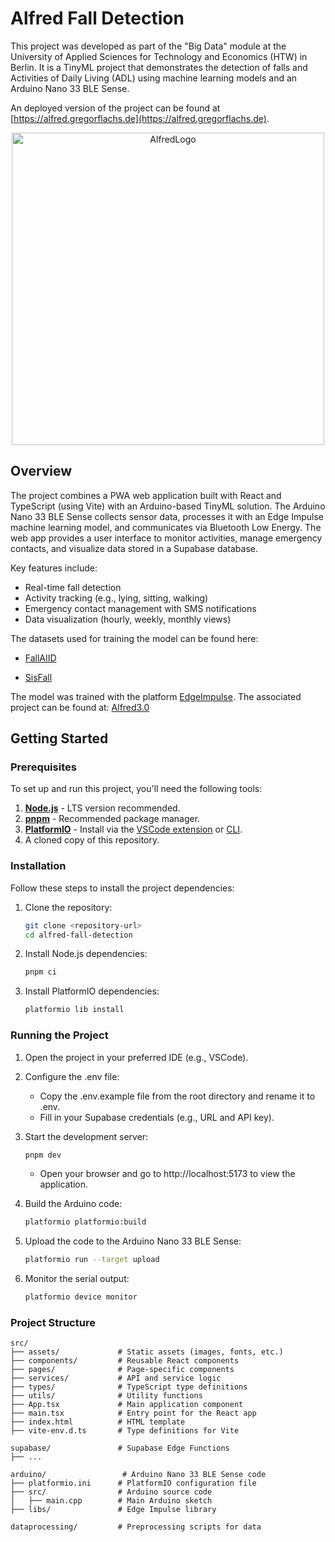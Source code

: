 # Alfred Fall Detection

This project was developed as part of the "Big Data" module at the University of Applied Sciences for Technology and Economics (HTW) in Berlin. It is a TinyML project that demonstrates the detection of falls and Activities of Daily Living (ADL) using machine learning models and an Arduino Nano 33 BLE Sense.

An deployed version of the project can be found at [https://alfred.gregorflachs.de](https://alfred.gregorflachs.de).

<p align="center">
  <img src="https://github.com/user-attachments/assets/4e6e4e56-f1c2-4eb4-adcc-f41177ff411c" alt="AlfredLogo" width="500">
</p>

## Overview

The project combines a PWA web application built with React and TypeScript (using Vite) with an Arduino-based TinyML solution. The Arduino Nano 33 BLE Sense collects sensor data, processes it with an Edge Impulse machine learning model, and communicates via Bluetooth Low Energy. The web app provides a user interface to monitor activities, manage emergency contacts, and visualize data stored in a Supabase database.

Key features include:

* Real-time fall detection
* Activity tracking (e.g., lying, sitting, walking)
* Emergency contact management with SMS notifications
* Data visualization (hourly, weekly, monthly views)

The datasets used for training the model can be found here:
- [FallAIID](https://ieee-dataport.org/open-access/fallalld-comprehensive-dataset-human-falls-and-activities-daily-living)
  
- [SisFall](https://pmc.ncbi.nlm.nih.gov/articles/PMC5298771)

The model was trained with the platform [EdgeImpulse](https://studio.edgeimpulse.com/). The associated project can be found at: [Alfred3.0](https://studio.edgeimpulse.com/studio/654714) 
## Getting Started

### Prerequisites

To set up and run this project, you'll need the following tools:

1. **[Node.js](https://nodejs.org/en/download/)** - LTS version recommended.
2. **[pnpm](https://pnpm.io/installation)** - Recommended package manager.
3. **[PlatformIO](https://platformio.org/)** - Install via the [VSCode extension](https://marketplace.visualstudio.com/items?itemName=platformio.platformio-ide) or [CLI](https://docs.platformio.org/en/latest/core/installation.html).
4. A cloned copy of this repository.

### Installation

Follow these steps to install the project dependencies:

1. Clone the repository:
    ```bash
    git clone <repository-url>
    cd alfred-fall-detection
    ```

2. Install Node.js dependencies:
    ```bash
    pnpm ci
    ```

3. Install PlatformIO dependencies:

    ```bash
    platformio lib install
    ```

### Running the Project

1. Open the project in your preferred IDE (e.g., VSCode).
2. Configure the .env file:

    * Copy the .env.example file from the root directory and rename it to .env.
    * Fill in your Supabase credentials (e.g., URL and API key).

3. Start the development server:

    ```bash
    pnpm dev
    ```

    + Open your browser and go to http://localhost:5173 to view the application.

4. Build the Arduino code:

    ```bash
    platformio platformio:build 
    ```

5. Upload the code to the Arduino Nano 33 BLE Sense:

    ```bash
    platformio run --target upload
    ```
6. Monitor the serial output:

    ```bash
    platformio device monitor
    ```

### Project Structure

```plaintext
src/
├── assets/             # Static assets (images, fonts, etc.)
├── components/         # Reusable React components
├── pages/              # Page-specific components
├── services/           # API and service logic
├── types/              # TypeScript type definitions
├── utils/              # Utility functions
├── App.tsx             # Main application component
├── main.tsx            # Entry point for the React app
├── index.html          # HTML template
├── vite-env.d.ts       # Type definitions for Vite

supabase/               # Supabase Edge Functions
├── ...

arduino/                 # Arduino Nano 33 BLE Sense code
├── platformio.ini      # PlatformIO configuration file
├── src/                # Arduino source code
│   ├── main.cpp        # Main Arduino sketch
├── libs/               # Edge Impulse library

dataprocessing/         # Preprocessing scripts for data
```
